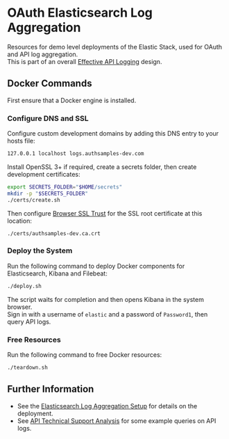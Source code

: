 # OAuth Elasticsearch Log Aggregation

Resources for demo level deployments of the Elastic Stack, used for OAuth and API log aggregation.\
This is part of an overall [Effective API Logging](https://github.com/gary-archer/oauth.blog/tree/master/public/posts/effective-api-logging.mdx) design.

## Docker Commands

First ensure that a Docker engine is installed.

### Configure DNS and SSL

Configure custom development domains by adding this DNS entry to your hosts file:

```bash
127.0.0.1 localhost logs.authsamples-dev.com
```

Install OpenSSL 3+ if required, create a secrets folder, then create development certificates:

```bash
export SECRETS_FOLDER="$HOME/secrets"
mkdir -p "$SECRETS_FOLDER"
./certs/create.sh
```

Then configure [Browser SSL Trust](https://github.com/gary-archer/oauth.blog/tree/master/public/posts/developer-ssl-setup.mdx#trust-a-root-certificate-in-browsers) for the SSL root certificate at this location:

```text
./certs/authsamples-dev.ca.crt
```

### Deploy the System

Run the following command to deploy Docker components for Elasticsearch, Kibana and Filebeat:

```bash
./deploy.sh
```

The script waits for completion and then opens Kibana in the system browser.\
Sign in with a username of `elastic` and a password of `Password1`, then query API logs.

### Free Resources

Run the following command to free Docker resources:

```bash
./teardown.sh
```

## Further Information

- See the [Elasticsearch Log Aggregation Setup](https://github.com/gary-archer/oauth.blog/tree/master/public/posts/log-aggregation-setup.mdx) for details on the deployment.
- See [API Technical Support Analysis](https://github.com/gary-archer/oauth.blog/tree/master/public/posts/api-technical-support-analysis.mdx) for some example queries on API logs.
